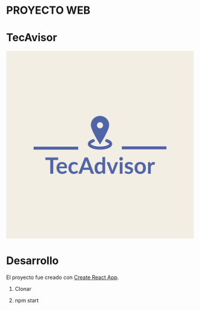 # PROYECTO WEB

# TecAvisor

![logo](src/logo.jpeg)

# Desarrollo

El proyecto fue creado con [Create React App](https://github.com/facebook/create-react-app).

1. Clonar

2. npm start
